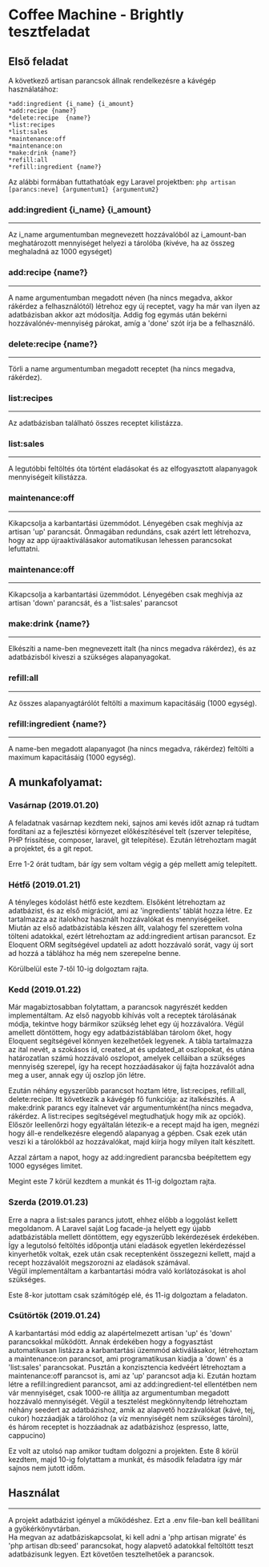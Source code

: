 Coffee Machine - Brightly tesztfeladat
=======

## Első feladat

A következő artisan parancsok állnak rendelkezésre a kávégép használatához:

    *add:ingredient {i_name} {i_amount}
    *add:recipe {name?}
    *delete:recipe  {name?}
    *list:recipes
    *list:sales
    *maintenance:off
    *maintenance:on
    *make:drink {name?}
    *refill:all
    *refill:ingredient {name?}

Az alábbi formában futtathatóak egy Laravel projektben:
`php artisan [parancs:neve] {argumentum1} {argumentum2}`

### add:ingredient {i_name} {i_amount}
---

Az i_name argumentumban megnevezett hozzávalóból az i_amount-ban meghatározott mennyiséget helyezi a tárolóba (kivéve, ha az összeg meghaladná az 1000 egységet) 

### add:recipe {name?}
---

A name argumentumban megadott néven (ha nincs megadva, akkor rákérdez a felhasználótól) létrehoz egy új receptet, vagy ha már van ilyen az adatbázisban akkor azt módosítja. Addig fog egymás után bekérni hozzávalónév-mennyiség párokat, amíg a 'done' szót írja be a felhasználó.

### delete:recipe {name?}
---

Törli a name argumentumban megadott receptet (ha nincs megadva, rákérdez).

### list:recipes
---

Az adatbázisban található összes receptet kilistázza.

### list:sales
---

A legutóbbi feltöltés óta történt eladásokat és az elfogyasztott alapanyagok mennyiségeit kilistázza.

### maintenance:off
---

Kikapcsolja a karbantartási üzemmódot. Lényegében csak meghívja az artisan 'up' parancsát. Önmagában redundáns, csak azért lett létrehozva, hogy az app újraaktiválásakor automatikusan lehessen parancsokat lefuttatni.

### maintenance:off
---

Kikapcsolja a karbantartási üzemmódot. Lényegében csak meghívja az artisan 'down' parancsát, és a 'list:sales' parancsot

### make:drink {name?}
---

Elkészíti a name-ben megnevezett italt (ha nincs megadva rákérdez), és az adatbázisból kiveszi a szükséges alapanyagokat.

### refill:all
---

Az összes alapanyagtárólót feltölti a maximum kapacitásáig (1000 egység).

### refill:ingredient {name?}
---

A name-ben megadott alapanyagot (ha nincs megadva, rákérdez) feltölti a maximum kapacitásáig (1000 egység).

## A munkafolyamat:

### Vasárnap (2019.01.20)

A feladatnak vasárnap kezdtem neki, sajnos ami kevés időt aznap rá tudtam fordítani az a fejlesztési környezet előkészítésével telt (szerver telepítése, PHP frissítése, composer, laravel, git telepítése). Ezután létrehoztam magát a projektet, és a git repot.

Erre 1-2 órát tudtam, bár így sem voltam végig a gép mellett amíg telepített.

### Hétfő (2019.01.21)

A tényleges kódolást hétfő este kezdtem. Elsőként létrehoztam az adatbázist, és az első migrációt, ami az 'ingredients' táblát hozza létre. Ez tartalmazza az italokhoz használt hozzávalókat és mennyiségeiket.  
Miután az első adatbázistábla készen állt, valahogy fel szerettem volna tölteni adatokkal, ezért létrehoztam az add:ingredient artisan parancsot. Ez Eloquent ORM segítségével updateli az adott hozzávaló sorát, vagy új sort ad hozzá a táblához ha még nem szerepelne benne.  

Körülbelül este 7-től 10-ig dolgoztam rajta.

### Kedd (2019.01.22)

Már magabiztosabban folytattam, a parancsok nagyrészét kedden implementáltam. Az első nagyobb kihívás volt a receptek tárolásának módja, tekintve hogy bármikor szükség lehet egy új hozzávalóra. Végül amellett döntöttem, hogy egy adatbázistáblában tárolom őket, hogy Eloquent segítségével könnyen kezelhetőek legyenek. A tábla tartalmazza az ital nevét, a szokásos id, created_at és updated_at oszlopokat, és utána határozatlan számú hozzávaló oszlopot, amelyek celláiban a szükséges mennyiség szerepel, így ha recept hozzáadásakor új fajta hozzávalót adna meg a user, annak egy új oszlop jön létre.  

Ezután néhány egyszerűbb parancsot hoztam létre, list:recipes, refill:all, delete:recipe.
Itt következik a kávégép fő funkciója: az italkészítés. A make:drink parancs egy italnevet vár argumentumként(ha nincs megadva, rákérdez. A list:recipes segítségével megtudhatjuk hogy mik az opciók). Először leellenőrzi hogy egyáltalán létezik-e a recept majd ha igen, megnézi hogy áll-e rendelkezésre elegendő alapanyag a gépben. Csak ezek után veszi ki a tárolókból az hozzávalókat, majd kiírja hogy milyen italt készített.  

Azzal zártam a napot, hogy az add:ingredient parancsba beépítettem egy 1000 egységes limitet.

Megint este 7 körül kezdtem a munkát és 11-ig dolgoztam rajta.

### Szerda (2019.01.23)

Erre a napra a list:sales parancs jutott, ehhez előbb a loggolást kellett megoldanom. A Laravel saját Log facade-ja helyett egy újabb adatbázistábla mellett döntöttem, egy egyszerűbb lekérdezések érdekében. Így a legutolsó feltöltés időpontja utáni eladások egyetlen lekérdezéssel kinyerhetők voltak, ezek után csak receptenként összegezni kellett, majd a recept hozzávalóit megszorozni az eladások számával.  
Végül implementáltam a karbantartási módra való korlátozásokat is ahol szükséges.

Este 8-kor jutottam csak számítógép elé, és 11-ig dolgoztam a feladaton.

### Csütörtök (2019.01.24)

A karbantartási mód eddig az alapértelmezett artisan 'up' és 'down' parancsokkal működött. Annak érdekében hogy a fogyasztást automatikusan listázza a karbantartási üzemmód aktiválásakor, létrehoztam a maintenance:on parancsot, ami programatikusan kiadja a 'down' és a 'list:sales' parancsokat. Pusztán a konzisztencia kedvéért létrehoztam a maintenance:off parancsot is, ami az 'up' parancsot adja ki.
Ezután hoztam létre a refill:ingredient parancsot, ami az add:ingredient-tel ellentétben nem vár mennyiséget, csak 1000-re állítja az argumentumban megadott hozzávaló mennyiségét.
Végül a tesztelést megkönnyítendp létrehoztam néhány seedert az adatbázishoz, amik az alapvető hozzávalókat (kávé, tej, cukor) hozzáadják a tárolóhoz (a víz mennyiségét nem szükséges tárolni), és három receptet is hozzáadnak az adatbázishoz (espresso, latte, cappucino)

Ez volt az utolsó nap amikor tudtam dolgozni a projekten. Este 8 körül kezdtem, majd 10-ig folytattam a munkát, és második feladatra így már sajnos nem jutott időm.


## Használat
---

A projekt adatbázist igényel a működéshez. Ezt a .env file-ban kell beállítani a gyökérkönyvtárban.  
Ha megvan az adatbáziskapcsolat, ki kell adni a 'php artisan migrate' és 'php artisan db:seed' parancsokat, hogy alapvető adatokkal feltöltött teszt adatbázisunk legyen. Ezt követően tesztelhetőek a parancsok.

